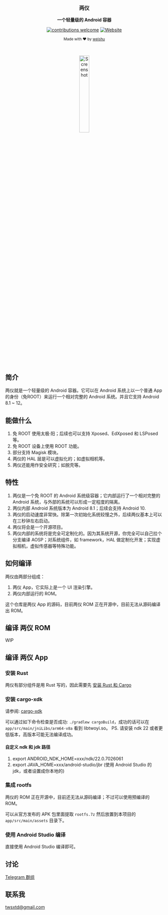<div align="center">
    <p>
    <h3>
      <b>
        两仪
      </b>
    </h3>
  </p>
  <p>
    <b>
      一个轻量级的 Android 容器
    </b>
  </p>
  <p>

[![contributions welcome](https://img.shields.io/badge/Contributions-welcome-brightgreen?logo=github)](CODE_OF_CONDUCT.md) [![Website](https://img.shields.io/badge/Website-available-brightgreen?logo=e)](https://twoyi.io)
  </p>
  <p>
    <sub>
      Made with ❤︎ by
      <a href="https://github.com/tiann">
        weishu
      </a>
    </sub>
  </p>
  <br />
  <p>
    <a href="https://twoyi.io">
      <img
        src="https://github.com/twoyi/twoyi/blob/main/assets/twoyi_screen.jpg?raw=true"
        alt="Screenshot"
        width="25%"
      />
    </a>
  </p>
</div>

## 简介

两仪就是一个轻量级的 Android 容器。它可以在 Android 系统上以一个普通 App 的身份（免ROOT）来运行一个相对完整的 Android 系统。并且它支持 Android 8.1 ~ 12。

## 能做什么

1. 免 ROOT 使用太极·阳；后续也可以支持 Xposed、EdXposed 和 LSPosed 等。
2. 免 ROOT 设备上使用 ROOT 功能。
3. 部分支持 Magisk 模块。
4. 两仪的 HAL 层是可以虚拟化的；如虚拟相机等。
5. 两仪还能用作安全研究；如脱壳等。

## 特性

1. 两仪是一个免 ROOT 的 Android 系统级容器；它内部运行了一个相对完整的 Android 系统，与外部的系统可以形成一定程度的隔离。
2. 两仪内部 Android 系统版本为 Android 8.1；后续会支持 Android 10.
3. 两仪的启动速度非常快。除第一次初始化系统较慢之外，后续两仪基本上可以在三秒钟左右启动。
4. 两仪将会是一个开源项目。
5. 两仪内部的系统将是完全可定制化的。因为其系统开源，你完全可以自己拉个分支编译 AOSP；对系统组件，如 framework，HAL 做定制化开发；实现虚拟相机，虚拟传感器等特殊功能。

## 如何编译

两仪由两部分组成：

1. 两仪 App，它实际上是一个 UI 渲染引擎。
2. 两仪内部运行的 ROM。

这个仓库是两仪 App 的源码，目前两仪 ROM 正在开源中，目前无法从源码编译出 ROM。

## 编译 两仪 ROM

WIP

## 编译 两仪 App

### 安装 Rust

两仪有部分组件是用 Rust 写的，因此需要先 [安装 Rust 和 Cargo](https://www.rust-lang.org/tools/install)

### 安装 cargo-xdk

请参阅: [cargo-xdk](https://github.com/tiann/cargo-xdk)

可以通过如下命令检查是否成功: `./gradlew cargoBuild`，成功的话可以在 `app/src/main/jniLibs/arm64-v8a` 看到 libtwoyi.so。
PS. 请安装 ndk 22 或者更低版本，高版本可能无法编译成功。

#### 自定义 ndk 和 jdk 路径

1. export ANDROID_NDK_HOME=xxx/ndk/22.0.7026061
2. export JAVA_HOME=xxx/android-studio/jbr (使用 Android Studio 的 jdk，或者设置成你本地的)

### 集成 rootfs

两仪的 ROM 正在开源中，目前还无法从源码编译；不过可以使用预编译的 ROM。

可以从官方发布的 APK 包里面提取 `rootfs.7z` 然后放置到本项目的 `app/src/main/assets` 目录下。

### 使用 Android Studio 编译

直接使用 Android Studio 编译即可。

## 讨论

[Telegram 群组](https://t.me/twoyi)

## 联系我

twsxtd@gmail.com
